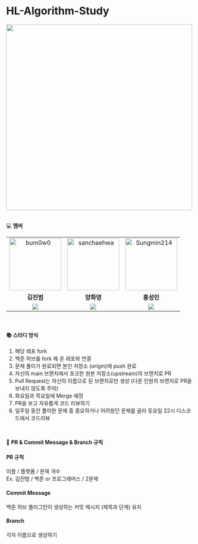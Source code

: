 # HL-Algorithm-Study

<img src="https://github.com/user-attachments/assets/8154cf75-121e-4b3e-b636-71f7f24a1ae8" width="500px"/>

<br>
<br>

 💻 **멤버**  
<table>
  <tr>
    <td align="center">
      <a href="https://github.com/bum0w0">
        <img src="https://avatars.githubusercontent.com/bum0w0" width="140px;" alt="bum0w0"/>
      </a>
    </td>
    <td align="center">
      <a href="https://github.com/sanchaehwa">
        <img src="https://avatars.githubusercontent.com/sanchaehwa" width="140px;" alt="sanchaehwa"/>
      </a>
    </td>
    <td align="center">
      <a href="https://github.com/Sungmin214">
        <img src="https://avatars.githubusercontent.com/Sungmin214" width="140px;" alt="Sungmin214"/>
      </a>
    </td>
  </tr>
  <tr>
    <td align="center">
      <b>김진범</b>
    </td>
    <td align="center">
      <b>양화영</b>
    </td>
    <td align="center">
      <b>홍성민</b>
    </td>
  </tr>
  <tr>
    <td align="center">
      <img src="https://img.shields.io/badge/Python-3776AB?style=flat-square&logo=python&logoColor=white"/>
    </td>
    <td align="center">
      <img src="https://img.shields.io/badge/Java-F2712B?style=flat-square&logo=OpenJDK&logoColor=white"/>
    </td>
    <td align="center">
      <img src="https://img.shields.io/badge/Python-3776AB?style=flat-square&logo=python&logoColor=white"/>
    </td>
  </tr>
</table>

<br>

#### 📚 스터디 방식
1. 해당 레포 fork
2. 백준 허브를 fork 해 온 레포와 연결
3. 문제 풀이가 완료되면 본인 저장소 (origin)에 push 완료
4. 자신의 main 브랜치에서 포크한 원본 저장소(upstream)의 브랜치로 PR
5. Pull Request는 자신의 이름으로 된 브랜치로만 생성 (다른 인원의 브랜치로 PR을 보내지 않도록 주의)
6. 화요일과 목요일에 Merge 예정
7. PR을 보고 자유롭게 코드 리뷰하기
8. 일주일 동안 풀이한 문제 중 중요하거나 어려웠던 문제를 골라 토요일 22시 디스코드에서 코드리뷰

<br>

🌟 **PR & Commit Message & Branch 규칙**


#### PR 규칙

이름 / 플랫폼 / 문제 개수
<br>
Ex. 김진범 / 백준 or 프로그래머스 / 2문제


#### Commit Message

백준 허브 플러그인이 생성하는 커밋 메시지 (제목과 단계) 유지

#### Branch

각자 이름으로 생성하기


